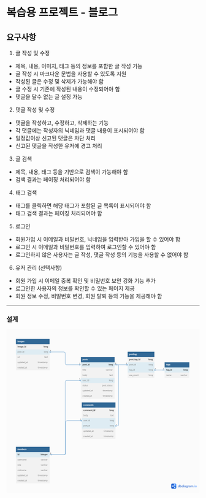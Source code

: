 # 복습용 프로젝트 - 블로그 

## 요구사항
1. 글 작성 및 수정
- 제목, 내용, 이미지, 태그 등의 정보를 포함한 글 작성 기능
- 글 작성 시 마크다운 문법을 사용할 수 있도록 지원
- 작성된 글은 수정 및 삭제가 가능해야 함
- 글 수정 시 기존에 작성된 내용이 수정되어야 함
- 댓글을 달수 없는 글 설정 가능
2. 댓글 작성 및 수정
- 댓글을 작성하고, 수정하고, 삭제하는 기능
- 각 댓글에는 작성자의 닉네임과 댓글 내용이 표시되어야 함
- 일정값이상 신고된 댓글은 차단 처리
- 신고된 댓글을 작성한 유저에 경고 처리

3. 글 검색
- 제목, 내용, 태그 등을 기반으로 검색이 가능해야 함
- 검색 결과는 페이징 처리되어야 함
4. 태그 검색
- 태그를 클릭하면 해당 태그가 포함된 글 목록이 표시되어야 함
- 태그 검색 결과는 페이징 처리되어야 함
5. 로그인
- 회원가입 시 이메일과 비밀번호, 닉네임을 입력받아 가입을 할 수 있어야 함
- 로그인 시 이메일과 비밀번호를 입력하여 로그인할 수 있어야 함
- 로그인하지 않은 사용자는 글 작성, 댓글 작성 등의 기능을 사용할 수 없어야 함
6. 유저 관리 (선택사항)
- 회원 가입 시 이메일 중복 확인 및 비밀번호 보안 강화 기능 추가
- 로그인한 사용자의 정보를 확인할 수 있는 페이지 제공
- 회원 정보 수정, 비밀번호 변경, 회원 탈퇴 등의 기능을 제공해야 함

--- 

### 설계 

![ERD](./BLOG_SERVICE_ERD.png)

